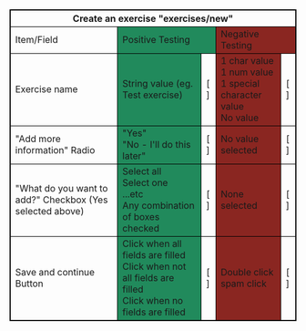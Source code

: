 <table style="border: 1px solid black;">
  <thead>
    <tr>
        <th colspan="5" style="border: 1px solid black;">
            Create an exercise "exercises/new"
        </th>
    </tr>
  </thead>
  <tbody style="border: 1px solid black;">
    <tr style="border: 1px solid black;">
      <td style="border: 1px solid black;">Item/Field</td>
      <td colspan="2" style="border: 1px solid black; background-color: #218a5c;">Positive Testing</td>
      <td colspan="2" style="border: 1px solid black; background-color: #8a2621;">Negative Testing</td>
    </tr>
    <tr >
      <td style="border: 1px solid black;">Exercise name</td>
      <td style="border: 1px solid black; background-color: #218a5c;">String value (eg. Test exercise)</td>
      <td style="border: 1px solid black;">[ ]</td>
      <td style="border: 1px solid black; background-color: #8a2621;" >
      1 char value<br>
      1 num value<br>
      1 special character value<br>
      No value<br>
      <td style="border: 1px solid black;">[ ]</td>
    </tr>
    <tr >
      <td style="border: 1px solid black;">"Add more information" Radio</td>
      <td style="border: 1px solid black; background-color: #218a5c;">"Yes"<br>"No - I'll do this later"<br></td>
      <td style="border: 1px solid black;">[ ]</td>
      <td style="border: 1px solid black; background-color: #8a2621;" >
      No value selected<br>
      <td style="border: 1px solid black;">[ ]</td>
    </tr>
    <tr >
      <td style="border: 1px solid black;">"What do you want to add?" Checkbox (Yes selected above)</td>
      <td style="border: 1px solid black; background-color: #218a5c;">
      Select all<br>
      Select one<br>
      ...etc<br>
      Any combination of boxes checked<br>
      </td>
      <td style="border: 1px solid black;">[ ]</td>
      <td style="border: 1px solid black; background-color: #8a2621;" >
      None selected<br>
      <td style="border: 1px solid black;">[ ]</td>
    </tr>
    <tr>
      <td style="border: 1px solid black;">Save and continue Button</td>
      <td style="border: 1px solid black; background-color: #218a5c;">
      Click when all fields are filled<br>
      Click when not all fields are filled<br>
      Click when no fields are filled</td>
      <td style="border: 1px solid black;">[ ]</td>
      <td style="border: 1px solid black; background-color: #8a2621;">Double click<br>spam click<br>
      </td>
      <td style="border: 1px solid black;">[ ]</td>
    </tr>
  </tbody>
</table>